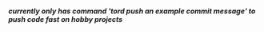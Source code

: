 ##### currently only has command 'tord push an example commit message' to push code fast on hobby projects
